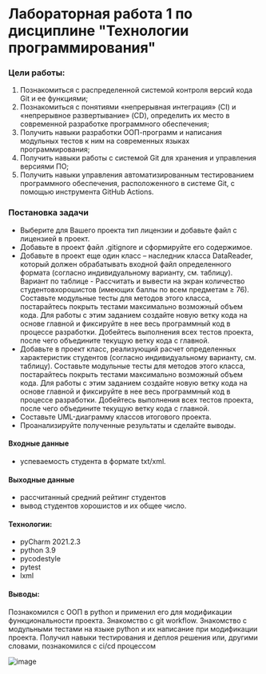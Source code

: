 # Лабораторная работа 1 по дисциплине "Технологии программирования"

### Цели работы:
1. Познакомиться c распределенной системой контроля версий кода Git и ее функциями;
2. Познакомиться с понятиями «непрерывная интеграция» (CI) и «непрерывное развертывание»
(CD), определить их место в современной разработке программного обеспечения;
3. Получить навыки разработки ООП-программ и написания модульных тестов к ним на
современных языках программирования;
4. Получить навыки работы с системой Git для хранения и управления версиями ПО;
5. Получить навыки управления автоматизированным тестированием программного обеспечения,
расположенного в системе Git, с помощью инструмента GitHub Actions.

### Постановка задачи
- Выберите для Вашего проекта тип лицензии и добавьте файл с лицензией в проект.
- Добавьте в проект файл .gitignore и сформируйте его содержимое.
- Добавьте в проект еще один класс – наследник класса DataReader, который должен обрабатывать входной файл определенного формата (согласно индивидуальному варианту, см. таблицу). Вариант по таблице - Рассчитать и вывести на экран количество студентовхорошистов (имеющих баллы по всем предметам ≥ 76). Составьте модульные тесты для методов этого класса, постарайтесь покрыть тестами максимально возможный объем кода. Для работы с этим заданием создайте новую ветку кода на основе главной и фиксируйте в нее весь программный код в процессе разработки. Добейтесь выполнения всех тестов проекта, после чего объедините текущую ветку кода с главной.
- Добавьте в проект класс, реализующий расчет определенных характеристик студентов (согласно индивидуальному варианту, см. таблицу). Составьте модульные тесты для методов этого класса, постарайтесь покрыть тестами максимально возможный объем кода. Для работы с этим заданием создайте новую ветку кода на основе главной и фиксируйте в нее весь программный код в процессе разработки. Добейтесь выполнения всех тестов проекта, после чего объедините текущую ветку кода с главной.
- Составьте UML-диаграмму классов итогового проекта.
- Проанализируйте полученные результаты и сделайте выводы.

#### Входные данные 
- успеваемость студента в формате txt/xml.
#### Выходные данные 
- рассчитанный средний рейтинг студентов
- вывод студентов хорошистов и их общее число.

#### Технологии:
- pyCharm 2021.2.3
- python 3.9
- pycodestyle
- pytest
- lxml

#### Выводы:
Познакомился с ООП в python и применил его для модификации функциональности проекта. Знакомство с git workflow.
Знакомство с модульными тестами на языке python и их написание при модификации проекта. Получил навыки тестирования
и деплоя решения или, другими словами, познакомился с ci/cd процессом

![image](https://user-images.githubusercontent.com/47893318/205228138-41d43aed-bd26-4cfa-8c28-4b8bb16f90c5.png)
